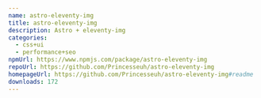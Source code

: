 ```yaml
---
name: astro-eleventy-img
title: astro-eleventy-img
description: Astro + eleventy-img
categories:
  - css+ui
  - performance+seo
npmUrl: https://www.npmjs.com/package/astro-eleventy-img
repoUrl: https://github.com/Princesseuh/astro-eleventy-img
homepageUrl: https://github.com/Princesseuh/astro-eleventy-img#readme
downloads: 172
---
```

